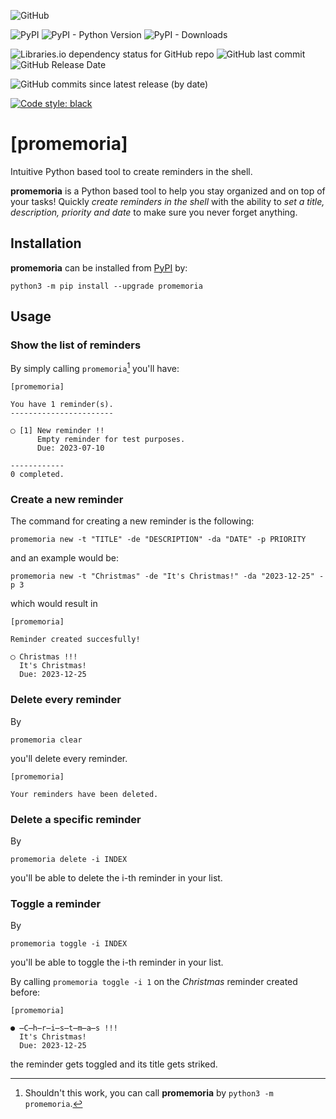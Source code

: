 ![GitHub](https://img.shields.io/github/license/diantonioandrea/promemoria)

![PyPI](https://img.shields.io/pypi/v/promemoria?label=promemoria%20on%20pypi)
![PyPI - Python Version](https://img.shields.io/pypi/pyversions/promemoria)
![PyPI - Downloads](https://img.shields.io/pypi/dm/promemoria)

![Libraries.io dependency status for GitHub repo](https://img.shields.io/librariesio/github/diantonioandrea/promemoria)
![GitHub last commit](https://img.shields.io/github/last-commit/diantonioandrea/promemoria)
![GitHub Release Date](https://img.shields.io/github/release-date/diantonioandrea/promemoria)

![GitHub commits since latest release (by date)](https://img.shields.io/github/commits-since/diantonioandrea/promemoria/latest)

[![Code style: black](https://img.shields.io/badge/code%20style-black-000000.svg)](https://github.com/psf/black)

# [promemoria]

Intuitive Python based tool to create reminders in the shell.

**promemoria** is a Python based tool to help you stay organized and on top of your tasks! Quickly *create reminders in the shell* with the ability to *set a title, description, priority and date* to make sure you never forget anything.

## Installation

**promemoria** can be installed from [PyPI](https://pypi.org) by:

```
python3 -m pip install --upgrade promemoria
```

## Usage

### Show the list of reminders

By simply calling `promemoria`[^1] you'll have:

[^1]: Shouldn't this work, you can call **promemoria** by `python3 -m promemoria`.

```
[promemoria]

You have 1 reminder(s).
-----------------------

◯ [1] New reminder !!
      Empty reminder for test purposes.
      Due: 2023-07-10

------------
0 completed.
```

### Create a new reminder

The command for creating a new reminder is the following:

```
promemoria new -t "TITLE" -de "DESCRIPTION" -da "DATE" -p PRIORITY
```

and an example would be:

```
promemoria new -t "Christmas" -de "It's Christmas!" -da "2023-12-25" -p 3
```

which would result in

```
[promemoria]

Reminder created succesfully!

◯ Christmas !!!
  It's Christmas!
  Due: 2023-12-25
```

### Delete every reminder

By

```
promemoria clear
```

you'll delete every reminder.

```
[promemoria]

Your reminders have been deleted.
```

### Delete a specific reminder

By 

```
promemoria delete -i INDEX
```

you'll be able to delete the i-th reminder in your list.

### Toggle a reminder

By 

```
promemoria toggle -i INDEX
```

you'll be able to toggle the i-th reminder in your list.

By calling `promemoria toggle -i 1` on the *Christmas* reminder created before:

```
[promemoria]

● ̶C̶h̶r̶i̶s̶t̶m̶a̶s !!!
  It's Christmas!
  Due: 2023-12-25
```

the reminder gets toggled and its title gets striked.